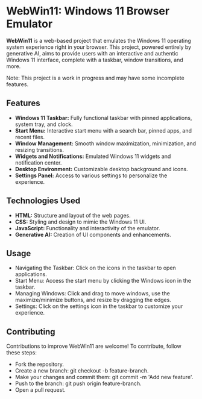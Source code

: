 # WebWin11: Windows 11 Browser Emulator

**WebWin11** is a web-based project that emulates the Windows 11 operating system experience right in your browser. This project, powered entirely by generative AI, aims to provide users with an interactive and authentic Windows 11 interface, complete with a taskbar, window transitions, and more.

Note: This project is a work in progress and may have some incomplete features.

## Features

- **Windows 11 Taskbar:** Fully functional taskbar with pinned applications, system tray, and clock.
- **Start Menu:** Interactive start menu with a search bar, pinned apps, and recent files.
- **Window Management:** Smooth window maximization, minimization, and resizing transitions.
- **Widgets and Notifications:** Emulated Windows 11 widgets and notification center.
- **Desktop Environment:** Customizable desktop background and icons.
- **Settings Panel:** Access to various settings to personalize the experience.

## Technologies Used

- **HTML:** Structure and layout of the web pages.
- **CSS:** Styling and design to mimic the Windows 11 UI.
- **JavaScript:** Functionality and interactivity of the emulator.
- **Generative AI:** Creation of UI components and enhancements.

## Usage
- Navigating the Taskbar: Click on the icons in the taskbar to open applications.
- Start Menu: Access the start menu by clicking the Windows icon in the taskbar.
- Managing Windows: Click and drag to move windows, use the maximize/minimize buttons, and resize by dragging the edges.
- Settings: Click on the settings icon in the taskbar to customize your experience.
  
## Contributing
Contributions to improve WebWin11 are welcome! To contribute, follow these steps:
- Fork the repository.
- Create a new branch: git checkout -b feature-branch.
- Make your changes and commit them: git commit -m 'Add new feature'.
- Push to the branch: git push origin feature-branch.
- Open a pull request.
